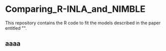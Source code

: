 # Comparing_R-INLA_and_NIMBLE
This repository contains the R code to fit the models described in the paper entitled "".

## aaaa

